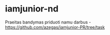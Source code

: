 # iamjunior-nd

Praeitas bandymas priduoti namu darbus - https://github.com/azegas/iamjunior-PR/tree/task
